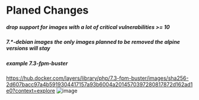 # Planed Changes

##### drop support for images with a lot of critical vulnerabilities >= 10

##### 7.*-debian images the only images planned to be removed the alpine versions will stay

##### example 7.3-fpm-buster

https://hub.docker.com/layers/library/php/7.3-fpm-buster/images/sha256-2d607bacc97a4b5919304417157a93b6004a2014570397280817872d162ad1e0?context=explore
![image](https://github.com/breadhub-org/docker-nginx-php-fpm/assets/7889253/339cd6d5-97be-45bb-a0a8-6f6adbd2ffb1)

